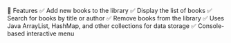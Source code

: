 🔹 Features
✅ Add new books to the library
✅ Display the list of books
✅ Search for books by title or author
✅ Remove books from the library
✅ Uses Java ArrayList, HashMap, and other collections for data storage
✅ Console-based interactive menu
